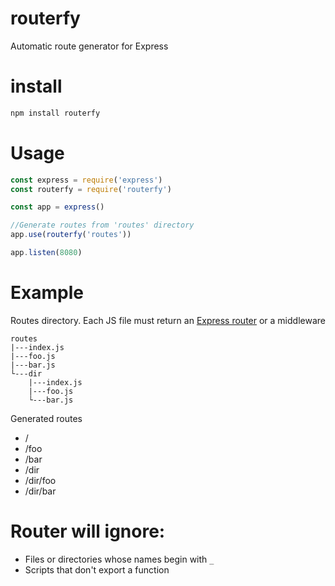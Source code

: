 # routerfy
Automatic route generator for Express

# install

```bash
npm install routerfy
```

# Usage

```javascript
const express = require('express')
const routerfy = require('routerfy')

const app = express()

//Generate routes from 'routes' directory
app.use(routerfy('routes'))

app.listen(8080)
```

# Example

Routes directory. Each JS file must return an [Express router](http://google.com) or a middleware

```
routes
|---index.js
|---foo.js
|---bar.js
└---dir
	|---index.js
	|---foo.js
	└---bar.js
```
Generated routes

- /
- /foo
- /bar
- /dir
- /dir/foo
- /dir/bar

# Router will ignore:

- Files or directories whose names begin with `_`
- Scripts that don't export a function